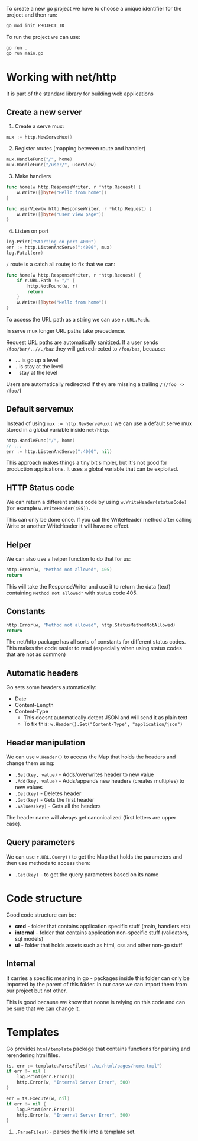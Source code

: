 To create a new go project we have to choose a unique identifier for the project and then run:
```sh
go mod init PROJECT_ID
```

To run the project we can use:

```sh
go run .
go run main.go
```

# Working with net/http

It is part of the standard library for building web applications

## Create a new server
1. Create a serve mux:
```go
mux := http.NewServeMux()
```
2. Register routes (mapping between route and handler)
```go
mux.HandleFunc("/", home)
mux.HandleFunc("/user/", userView)
```
3. Make handlers
```go
func home(w http.ResponseWriter, r *http.Request) {
	w.Write([]byte("Hello from home"))
}

func userView(w http.ResponseWriter, r *http.Request) {
	w.Write([]byte("User view page"))
}
```
4. Listen on port
```go
log.Print("Starting on port 4000")
err := http.ListenAndServe(":4000", mux)
log.Fatal(err)
```

`/` route is a catch all route; to fix that we can:

```go
func home(w http.ResponseWriter, r *http.Request) {
	if r.URL.Path != "/" {
		http.NotFound(w, r)
		return
	}
	w.Write([]byte("Hello from home"))
}
```

To access the URL path as a string we can use `r.URL.Path`.

In serve mux longer URL paths take precedence.

Request URL paths are automatically sanitized. If a user sends `/foo/bar/..//./baz` they will get redirected to `/foo/baz`, because:
- `..` is go up a level
- `.` is stay at the level
- ` ` stay at the level

Users are automatically redirected if they are missing a trailing `/` (`/foo -> /foo/`)

## Default servemux
Instead of using `mux := http.NewServeMux()` we can use a default serve mux stored in a global variable inside `net/http`.

```go
http.HandleFunc("/", home)
// ...
err := http.ListenAndServe(":4000", nil) 
```

This approach makes things a tiny bit simpler, but it's not good for production applications. It uses a global variable that can be exploited.

## HTTP Status code
We can return a different status code by using `w.WriteHeader(statusCode)` (for example `w.WriteHeader(405))`.

This can only be done once. If you call the WriteHeader method after calling Write or another WriteHeader it will have no effect.

## Helper
We can also use a helper function to do that for us:
```go
http.Error(w, "Method not allowed", 405)
return
```

This will take the ResponseWriter and use it to return the data (text) containing `Method not allowed"` with status code 405.

## Constants
```go
http.Error(w, "Method not allowed", http.StatusMethodNotAllowed)
return
```

The net/http package has all sorts of constants for different status codes. This makes the code easier to read (especially when using status codes that are not as common)

## Automatic headers
Go sets some headers automatically:
- Date
- Content-Length
- Content-Type
	- This doesnt automatically detect JSON and will send it as plain text
	- To fix this: `w.Header().Set("Content-Type", "application/json")`

## Header manipulation
We can use `w.Header()` to access the Map that holds the headers and change them using:
- `.Set(key, value)` - Adds/overwrites header to new value
- `.Add(key, value)` - Adds/appends new headers (creates multiples) to new values
- `.Del(key)` - Deletes header
- `.Get(key)` - Gets the first header
- `.Values(key)` - Gets all the headers

The header name will always get canonicalized (first letters are upper case).

## Query parameters
We can use `r.URL.Query()` to get the Map that holds the parameters and then use methods to access them:
- `.Get(key)` - to get the query parameters based on its name

# Code structure

Good code structure can be:
- **cmd** - folder that contains application specific stuff (main, handlers etc)
- **internal** - folder that contains application non-specific stuff (validators, sql models)
- **ui** - folder that holds assets such as html, css and other non-go stuff
## Internal
It carries a specific meaning in go - packages inside this folder can only be imported by the parent of this folder. In our case we can import them from our project but not other. 

This is good because we know that noone is relying on this code and can be sure that we can change it.

# Templates
Go provides `html/template` package that contains functions for parsing and rerendering html files.

```go
ts, err := template.ParseFiles("./ui/html/pages/home.tmpl")
if err != nil {
	log.Print(err.Error())
	http.Error(w, "Internal Server Error", 500)
}

err = ts.Execute(w, nil)
if err != nil {
	log.Print(err.Error())
	http.Error(w, "Internal Server Error", 500)
}
```

1. `.ParseFiles()`- parses the file into a template set.